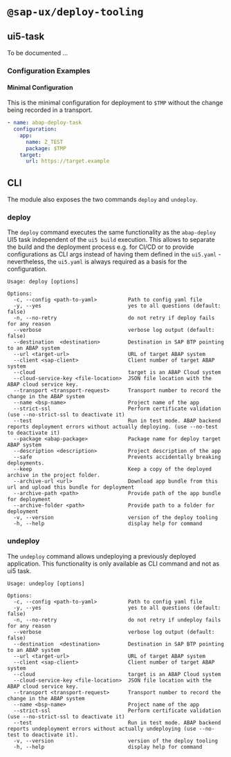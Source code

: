 #  `@sap-ux/deploy-tooling`

## ui5-task

To be documented ...

### Configuration Examples

#### Minimal Configuration
This is the minimal configuration for deployment to `$TMP` without the change being recorded in a transport.

```yaml
- name: abap-deploy-task
  configuration:
    app:
      name: Z_TEST
      package: $TMP
    target:
      url: https://target.example
```

## CLI
The module also exposes the two commands `deploy` and `undeploy`. 

### deploy
The `deploy` command executes the same functionality as the `abap-deploy` UI5 task independent of the `ui5 build` execution. This allows to separate the build and the deployment process e.g. for CI/CD or to provide configurations as CLI args instead of having them defined in the `ui5.yaml` - nevertheless, the `ui5.yaml` is always required as a basis for the configuration.

```
Usage: deploy [options]

Options:
  -c, --config <path-to-yaml>          Path to config yaml file
  -y, --yes                            yes to all questions (default: false)
  -n, --no-retry                       do not retry if deploy fails for any reason
  --verbose                            verbose log output (default: false)
  --destination  <destination>         Destination in SAP BTP pointing to an ABAP system
  --url <target-url>                   URL of target ABAP system
  --client <sap-client>                Client number of target ABAP system
  --cloud                              target is an ABAP Cloud system
  --cloud-service-key <file-location>  JSON file location with the ABAP cloud service key.
  --transport <transport-request>      Transport number to record the change in the ABAP system
  --name <bsp-name>                    Project name of the app
  --strict-ssl                         Perform certificate validation (use --no-strict-ssl to deactivate it)
  --test                               Run in test mode. ABAP backend reports deployment errors without actually deploying. (use --no-test to deactivate it)
  --package <abap-package>             Package name for deploy target ABAP system
  --description <description>          Project description of the app
  --safe                               Prevents accidentally breaking deployments.
  --keep                               Keep a copy of the deployed archive in the project folder.
  --archive-url <url>                  Download app bundle from this url and upload this bundle for deployment
  --archive-path <path>                Provide path of the app bundle for deployment
  --archive-folder <path>              Provide path to a folder for deployment
  -v, --version                        version of the deploy tooling
  -h, --help                           display help for command
```

### undeploy
The `undeploy` command allows undeploying a previously deployed application. This functionality is only available as CLI command and not as ui5 task.

```
Usage: undeploy [options]

Options:
  -c, --config <path-to-yaml>          Path to config yaml file
  -y, --yes                            yes to all questions (default: false)
  -n, --no-retry                       do not retry if undeploy fails for any reason
  --verbose                            verbose log output (default: false)
  --destination  <destination>         Destination in SAP BTP pointing to an ABAP system
  --url <target-url>                   URL of target ABAP system
  --client <sap-client>                Client number of target ABAP system
  --cloud                              target is an ABAP Cloud system
  --cloud-service-key <file-location>  JSON file location with the ABAP cloud service key.
  --transport <transport-request>      Transport number to record the change in the ABAP system
  --name <bsp-name>                    Project name of the app
  --strict-ssl                         Perform certificate validation (use --no-strict-ssl to deactivate it)
  --test                               Run in test mode. ABAP backend reports undeployment errors without actually undeploying (use --no-test to deactivate it).
  -v, --version                        version of the deploy tooling
  -h, --help                           display help for command
```